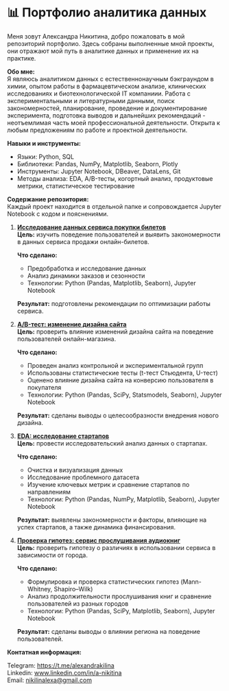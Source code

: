 # 📊 Портфолио аналитика данных

Меня зовут Александра Никитина, добро пожаловать в мой репозиторий портфолио. Здесь собраны выполненные мной проекты, они отражают мой путь в аналитике данных и применение их на практике.

**Обо мне:**  
Я являюсь аналитиком данных с естественнонаучным бэкграундом в химии, опытом работы в фармацевтическом анализе, клинических исследованиях и биотехнологической IT компаниии.
Работа с экспериментальными и литературными данными, поиск закономерностей, планирование, проведение и документирование эксперимента, подготовка выводов и дальнейших рекомендаций - неотъемлимая часть моей профессиональной 
деятельности. 
Открыта к любым предложениям по работе и проектной деятельности.

**Навыки и инструменты:**

* Языки: Python, SQL
* Библиотеки: Pandas, NumPy, Matplotlib, Seaborn, Plotly
* Инструменты: Jupyter Notebook, DBeaver, DataLens, Git
* Методы анализа: EDA, A/B-тесты, когортный анализ, продуктовые метрики, статистическое тестирование

**Содержание репозитория:**  
Каждый проект находится в отдельной папке и сопровождается Jupyter Notebook с кодом и пояснениями.  

1. **[Исследование данных сервиса покупки билетов]()**  
   **Цель:** изучить поведение пользователей и выявить закономерности в данных сервиса продажи онлайн-билетов.  

   **Что сделано:**  
   - Предобработка и исследование данных  
   - Анализ динамики заказов и сезонности
   - Технологии: Python (Pandas, Matplotlib, Seaborn), Jupyter Notebook 

   **Результат:** подготовлены рекомендации по оптимизации работы сервиса.

3. **[A/B-тест: изменение дизайна сайта]()**  
   **Цель:** проверить влияние изменений дизайна сайта на поведение пользователей онлайн-магазина.  

   **Что сделано:**  
   - Проведен анализ контрольной и экспериментальной групп  
   - Использованы статистические тесты (t-тест Стьюдента, U-тест)  
   - Оценено влияние дизайна сайта на конверсию пользователя в покупателя
   - Технологии: Python (Pandas, SciPy, Statsmodels, Seaborn), Jupyter Notebook  


   **Результат:** сделаны выводы о целесообразности внедрения нового дизайна.  

4. **[EDA: исследование стартапов]()**  
   **Цель:** провести исследовательский анализ данных о стартапах.  

   **Что сделано:**  
   - Очистка и визуализация данных  
   - Исследование проблемного датасета  
   - Изучение ключевых метрик и сравнение стартапов по направлениям
   - Технологии: Python (Pandas, NumPy, Matplotlib, Seaborn), Jupyter Notebook

   **Результат:** выявлены закономерности и факторы, влияющие на успех стартапов, а также динамика финансирования.  

5. **[Проверка гипотез: сервис прослушивания аудиокниг]()**  
   **Цель:** проверить гипотезу о различиях в использовании сервиса в зависимости от города.  

   **Что сделано:**  
   - Формулировка и проверка статистических гипотез (Mann-Whitney, Shapiro–Wilk) 
   - Анализ продолжительности прослушивания книг и сравнение пользователей из разных городов
   - Технологии: Python (Pandas, SciPy, Matplotlib, Seaborn), Jupyter Notebook

   **Результат:** сделаны выводы о влиянии региона на поведение пользователей.

**Контатная информация:**

Telegram: https://t.me/alexandrakilina  
Linkedin: www.linkedin.com/in/a-nikitina  
Email: nikilinalexa@gmail.com
